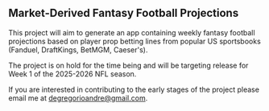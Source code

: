 ## Market-Derived Fantasy Football Projections

This project will aim to generate an app containing weekly fantasy football projections based on player prop betting lines from popular US sportsbooks (Fanduel, DraftKings, BetMGM, Caeser's).

The project is on hold for the time being and will be targeting release for Week 1 of the 2025-2026 NFL season.

If you are interested in contributing to the early stages of the project please email me at degregorioandre@gmail.com.

